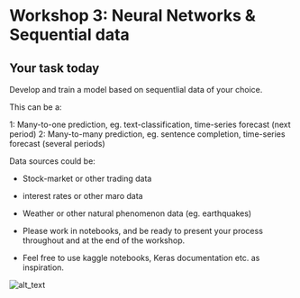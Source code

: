 # Workshop 3: Neural Networks & Sequential data

## Your task today

Develop and train a model based on sequentlial data of your choice.

This can be a:

1: Many-to-one prediction, eg. text-classification, time-series forecast (next period)
2: Many-to-many prediction, eg. sentence completion, time-series forecast (several periods)

Data sources could be: 
   * Stock-market or other trading data
   * interest rates or other maro data
   * Weather or other natural phenomenon data (eg. earthquakes)
   

* Please work in notebooks, and be ready to present your process throughout and at the end of the workshop.
* Feel free to use kaggle notebooks, Keras documentation etc. as inspiration. 

![alt_text](https://pbs.twimg.com/media/EI7DWlmXsAAwCte?format=jpg&name=4096x4096)


